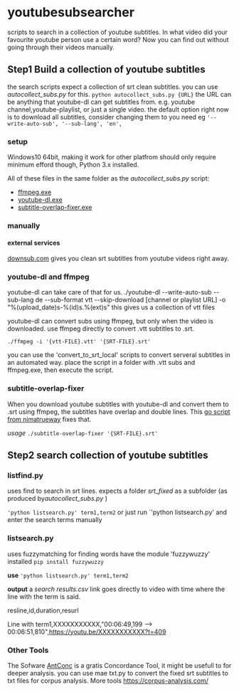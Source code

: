 # youtubesubsearcher
scripts to search in a collection of youtube subtitles. 
In what video did your favourite youtube person use a certain word? Now you can find out without going through their videos manually.


## Step1 Build a collection of youtube subtitles
the search scripts expect a collection of srt clean subtitles.
you can use *autocollect_subs.py* for this.
`python autocollect_subs.py {URL}`
the URL can be anything that youtube-dl can get subtitles from. e.g. youtube channel,youtube-playlist, or just a single video.
 the default option right now is to download all subtitles, consider changing them to you need eg `'--write-auto-sub', '--sub-lang', 'en', `
 
### setup
Windows10 64bit, making it work for other platfrom should only require minimum efford though, Python 3.x installed.

All of these files in the same folder as the *autocollect_subs.py* script:
 * [ffmpeg.exe](https://ffmpeg.org/download.html)
 * [youtube-dl.exe](https://ytdl-org.github.io/youtube-dl/download.html)
 * [subtitle-overlap-fixer.exe](https://github.com/bindestrichsoz/youtubesubsearcher/raw/main/subtitle-overlap-fixer.exe)


### manually
#### external services
[downsub.com](https://downsub.com/) gives you clean srt subtitles from youtube videos right away.

### youtube-dl and ffmpeg
youtube-dl can take care of that for us.
  ./youtube-dl --write-auto-sub --sub-lang de --sub-format vtt --skip-download [channel or playlist URL] -o "%(upload_date)s-%(id)s.%(ext)s"
this gives us a collection of vtt files

youtube-dl can convert subs using ffmpeg, but only when the video is downloaded.
use ffmpeg directly to convert .vtt subtitles to .srt.

`./ffmpeg -i '{vtt-FILE}.vtt' '{SRT-FILE}.srt'`

you can use the 'convert_to_srt_local' scripts to convert serveral subtitles in an automated way.
place the script in a folder with .vtt subs and ffmpeg.exe, then execute the script.

### subtitle-overlap-fixer
When you download youtube subtitles with youtube-dl and convert them to .srt using ffmpeg, the subtitles have overlap and double lines.
This [go script from nimatrueway](https://gist.github.com/nimatrueway/4589700f49c691e5413c5b2df4d02f4f) fixes that.

*usage*
`./subtitle-overlap-fixer '{SRT-FILE}.srt'`


## Step2 search collection of youtube subtitles

### listfind.py
uses find to search in srt lines. expects a folder *srt_fixed* as a subfolder (as produced by*autocollect_subs.py* )

`'python listsearch.py' term1,term2`
or just run `'python listsearch.py' and enter the search terms manually


### listsearch.py

uses fuzzymatching for finding words
have the module 'fuzzywuzzy' installed `pip install fuzzywuzzy`

**use**
`'python listsearch.py' term1,term2`

**output**
a *search results.csv* link goes directly to video with time where the line with the term is said.

resline,id,duration,resurl

Line with term1,XXXXXXXXXXX,"00:06:49,199 --> 00:06:51,810",https://youtu.be/XXXXXXXXXXX?t=409

### Other Tools
The Sofware [AntConc](http://www.laurenceanthony.net/software/antconc/) is a gratis Concordance Tool, it might be usefull to for deeper analysis. you can use mae txt.py to convert the fixed srt subtitles to txt files for corpus analysis.
More tools https://corpus-analysis.com/


